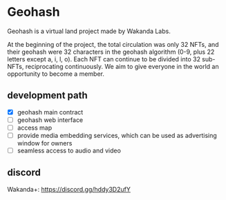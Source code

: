 # Geohash

Geohash is a virtual land project made by Wakanda Labs.

At the beginning of the project, the total circulation was only 32 NFTs, and their geohash were 32 characters in the geohash algorithm (0-9, plus 22 letters except a, i, l, o). Each NFT can continue to be divided into 32 sub-NFTs, reciprocating continuously. We aim to give everyone in the world an opportunity to become a member.

## development path

- [x] geohash main contract
- [ ] geohash web interface
- [ ] access map
- [ ] provide media embedding services, which can be used as advertising window for owners
- [ ] seamless access to audio and video

## discord

Wakanda+: https://discord.gg/hddy3D2ufY